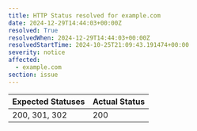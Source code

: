 ```yaml
---
title: HTTP Status resolved for example.com
date: 2024-12-29T14:44:03+00:00Z
resolved: True
resolvedWhen: 2024-12-29T14:44:03+00:00Z
resolvedStartTime: 2024-10-25T21:09:43.191474+00:00
severity: notice
affected:
  - example.com
section: issue
---
```


| Expected Statuses | Actual Status  |
|-------------------|----------------|
| 200, 301, 302 | 200 |
